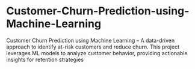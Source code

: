# Customer-Churn-Prediction-using-Machine-Learning
Customer Churn Prediction using Machine Learning – A data-driven approach to identify at-risk customers and reduce churn. This project leverages ML models to analyze customer behavior, providing actionable insights for retention strategies
